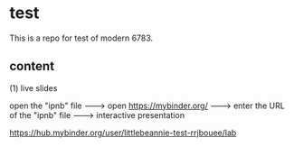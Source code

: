 # test

This is a repo for test of modern 6783.

## content
(1) live slides

open the "ipnb" file ---> open https://mybinder.org/ ---> enter the URL of the "ipnb" file ---> interactive presentation

https://hub.mybinder.org/user/littlebeannie-test-rrjbouee/lab

